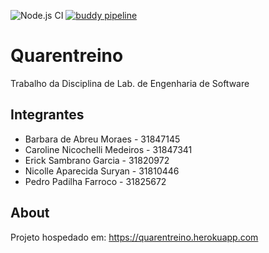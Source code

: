 ![Node.js CI](https://github.com/pedropadilha13/quarentreino/workflows/Node.js%20CI/badge.svg)
[![buddy pipeline](https://app.buddy.works/pedropadilha/quarentreino/pipelines/pipeline/283060/badge.svg?token=7ed661e37050920c516a95dca57846ae8e62bebf7968272941a54145f342f26e "buddy pipeline")](https://app.buddy.works/pedropadilha/quarentreino/pipelines/pipeline/283060)

# Quarentreino

Trabalho da Disciplina de Lab. de Engenharia de Software

## Integrantes

- Barbara de Abreu Moraes - 31847145
- Caroline Nicochelli Medeiros - 31847341
- Erick Sambrano Garcia - 31820972
- Nicolle Aparecida Suryan - 31810446
- Pedro Padilha Farroco - 31825672

## About

Projeto hospedado em: <https://quarentreino.herokuapp.com>
